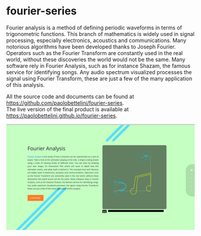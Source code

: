 # fourier-series

Fourier analysis is a method of defining periodic waveforms in terms of trigonometric functions. This branch
of mathematics is widely used in signal processing, especially electronics, acoustics and communications.
Many notorious algorithms have been developed thanks to Joseph Fourier. Operators such as the Fourier
Transform are constantly used in the real world, without these discoveries the world would not be the same.
Many software rely in Fourier Analysis, such as for instance Shazam, the famous service for identifying songs.
Any audio spectrum visualized processes the signal using Fourier Transform, these are just a few of the many
application of this analysis.

All the source code and documents can be found at https://github.com/paolobettelini/fourier-series.
<br>
The live version of the final product is available at https://paolobettelini.github.io/fourier-series.

![website preview](./mandate/resources/img/chap1.png)